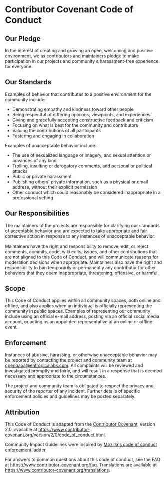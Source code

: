 # Contributor Covenant Code of Conduct

## Our Pledge

In the interest of creating and growing an open, welcoming and positive environment, we as contributors and maintainers pledge to make participation
in our projects and community a harassment-free experience for everyone.

## Our Standards

Examples of behavior that contributes to a positive environment for the
community include:

* Demonstrating empathy and kindness toward other people
* Being respectful of differing opinions, viewpoints, and experiences
* Giving and gracefully accepting constructive feedback and criticism
* Focusing on what is best for the community and contributors
* Valuing the contributions of all participants
* Fostering and engaging in collaboration

Examples of unacceptable behavior include:

* The use of sexualized language or imagery, and sexual attention or
  advances of any kind
* Trolling, insulting or derogatory comments, and personal or political attacks
* Public or private harassment
* Publishing others' private information, such as a physical or email
  address, without their explicit permission
* Other conduct which could reasonably be considered inappropriate in a
  professional setting

## Our Responsibilities

The maintainers of the projects are responsible for clarifying our standards of
acceptable behavior and are expected to take appropriate and fair corrective action in
response to any instances of unacceptable behavior.

Maintainers have the right and responsibility to remove, edit, or reject
comments, commits, code, wiki edits, issues, and other contributions that are
not aligned to this Code of Conduct, and will communicate reasons for moderation
decisions when appropriate. Maintainers also have the right and responsibility to 
ban temporarily or permanently any contributor for other behaviors that they 
deem inappropriate, threatening, offensive, or harmful.

## Scope

This Code of Conduct applies within all community spaces, both online and offline, and also applies when
an individual is officially representing the community in public spaces.
Examples of representing our community include using an official e-mail address,
posting via an official social media account, or acting as an appointed
representative at an online or offline event.

## Enforcement

Instances of abusive, harassing, or otherwise unacceptable behavior may be
reported by contacting the project and community team at openqaoa@entropicalabs.com.
All complaints will be reviewed and investigated promptly and fairly, and will result in a response 
that is deemed necessary and appropriate to the circumstances.

The project and community team is obligated to respect the privacy and security of the
reporter of any incident. Further details of specific enforcement policies and guidelines may be posted separately.


## Attribution

This Code of Conduct is adapted from the [Contributor Covenant][homepage],
version 2.0, available at
https://www.contributor-covenant.org/version/2/0/code_of_conduct.html.

Community Impact Guidelines were inspired by [Mozilla's code of conduct
enforcement ladder](https://github.com/mozilla/diversity).

[homepage]: https://www.contributor-covenant.org

For answers to common questions about this code of conduct, see the FAQ at
https://www.contributor-covenant.org/faq. Translations are available at
https://www.contributor-covenant.org/translations.
